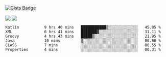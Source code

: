 

[![Gists Badge](https://badges.pufler.dev/gists/esabook)](https://gist.github.com/mine) 
<p>
<img align="center" src="https://github-readme-stats.anuraghazra1.vercel.app/api/top-langs/?username=esabook&layout=compact&theme=merko&count_private=true&langs_count=20"/>
<img align="center" src="https://github-readme-stats.anuraghazra1.vercel.app/api?username=esabook&show_icons=true&include_all_commits=true&theme=merko&count_private=true&custom_title=Github stats"/>
</p>
<!--START_SECTION:waka-->

```text
Kotlin           9 hrs 40 mins   ███████████▒░░░░░░░░░░░░░   45.05 %
XML              6 hrs 41 mins   ███████▓░░░░░░░░░░░░░░░░░   31.11 %
Groovy           4 hrs 43 mins   █████▒░░░░░░░░░░░░░░░░░░░   21.95 %
Java             10 mins         ▒░░░░░░░░░░░░░░░░░░░░░░░░   00.80 %
CLASS            7 mins          ░░░░░░░░░░░░░░░░░░░░░░░░░   00.55 %
Properties       4 mins          ░░░░░░░░░░░░░░░░░░░░░░░░░   00.31 %
```

<!--END_SECTION:waka-->




<!--
**esabook/esabook** is a ✨ _special_ ✨ repository because its `README.md` (this file) appears on your GitHub profile.

Here are some ideas to get you started:

- 🔭 I’m currently working on ...
- 🌱 I’m currently learning ...
- 👯 I’m looking to collaborate on ...
- 🤔 I’m looking for help with ...
- 💬 Ask me about ...
- 📫 How to reach me: ...
- 😄 Pronouns: ...
- ⚡ Fun fact: ...
-->
